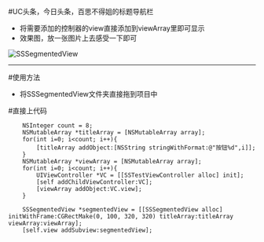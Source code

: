 #UC头条，今日头条，百思不得姐的标题导航栏

- 将需要添加的控制器的view直接添加到viewArray里即可显示
- 效果图，放一张图片上去感受一下即可

![SSSegmentedView
](https://github.com/shen5214444887/SSSegmentedView/blob/master/Screenshot.PNG?raw=true)

----
#使用方法
- 将SSSegmentedView文件夹直接拖到项目中

#直接上代码
```
	NSInteger count = 8;
    NSMutableArray *titleArray = [NSMutableArray array];
    for(int i=0; i<count; i++){
        [titleArray addObject:[NSString stringWithFormat:@"按钮%d",i]];
    }
    NSMutableArray *viewArray = [NSMutableArray array];
    for(int i=0; i<count; i++){
        UIViewController *VC = [[SSTestViewController alloc] init];
        [self addChildViewController:VC];
        [viewArray addObject:VC.view];
    }
    
    SSSegmentedView *segmentedView = [[SSSegmentedView alloc] initWithFrame:CGRectMake(0, 100, 320, 320) titleArray:titleArray viewArray:viewArray];
    [self.view addSubview:segmentedView];
```
